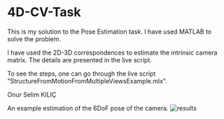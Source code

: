 # 4D-CV-Task

This is my solution to the Pose Estimation task. I have used MATLAB to solve the problem.

I have used the 2D-3D correspondences to estimate the intrinsic camera matrix. The details are presented in the live script.

To see the steps, one can go through the live script "StructureFromMotionFromMultipleViewsExample.mlx".

Onur Selim KILIÇ

An example estimation of the 6DoF pose of the camera.
![results](https://user-images.githubusercontent.com/52938037/167720014-00bbeb7b-eb11-4054-a7a3-65de5a4acf26.png)


